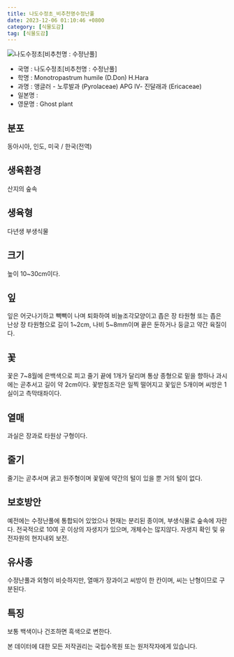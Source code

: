 ```yaml
---
title: 나도수정초_비추천명수정난풀
date: 2023-12-06 01:10:46 +0800
category: [식물도감]
tag: [식물도감]
---
```




![나도수정초[비추천명 : 수정난풀]](/fileUpload/plants/basic/Pyrolaceae/Monotropastrum/7484/7484_1_th2.jpg)
- 국명 : 나도수정초[비추천명 : 수정난풀]
- 학명 : Monotropastrum humile (D.Don) H.Hara
- 과명 : 앵글러 - 노루발과 (Pyrolaceae) APG Ⅳ- 진달래과 (Ericaceae)
- 일본명 : 
- 영문명 : Ghost plant


## 분포
동아시아, 인도, 미국 / 한국(전역) 
## 생육환경
산지의 숲속
## 생육형
다년생 부생식물
## 크기
높이 10~30cm이다.
## 잎
잎은 어긋나기하고 빽빽이 나며 퇴화하여 비늘조각모양이고 좁은 장 타원형 또는 좁은 난상 장 타원형으로 길이 1~2cm, 나비 5~8mm이며 끝은 둔하거나 둥글고 약간 육질이다.
## 꽃
꽃은 7~8월에 은백색으로 피고 줄기 끝에 1개가 달리며 통상 종형으로 밑을 향하나 과시에는 곧추서고 길이 약 2cm이다. 꽃받침조각은 일찍 떨어지고 꽃잎은 5개이며 씨방은 1실이고 측막태좌이다.
## 열매
과실은 장과로 타원상 구형이다.
## 줄기
줄기는 곧추서며 굵고 원주형이며 꽃밑에 약간의 털이 있을 뿐 거의 털이 없다.
## 보호방안
예전에는 수정난풀에 통합되어 있었으나 현재는 분리된 종이며, 부생식물로 숲속에 자란다. 전국적으로 10여 곳 이상의 자생지가 있으며, 개체수는 많지않다. 자생지 확인 및 유전자원의 현지내외 보전.
## 유사종
수정난풀과 외형이 비슷하지만, 열매가 장과이고 씨방이 한 칸이며, 씨는 난형이므로 구분된다. 
## 특징
보통 백색이나 건조하면 흑색으로 변한다.






본 데이터에 대한 모든 저작권리는 국립수목원 또는 원저작자에게 있습니다.
